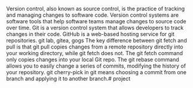 Version control, also known as source control, is the practice of tracking and managing changes to software code. Version control systems are software tools that help software teams manage changes to source code over time. 
Git is a version control system that allows developers to track changes in their code. GitHub is a web-based hosting service for git repositories.
git lab, gitea, gogs
The key difference between git fetch and pull is that git pull copies changes from a remote repository directly into your working directory, while git fetch does not. The git fetch command only copies changes into your local Git repo.
The git rebase command allows you to easily change a series of commits, modifying the history of your repository.
git cherry-pick in git means choosing a commit from one branch and applying it to another branch.# project
